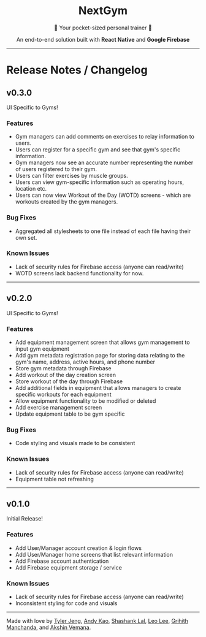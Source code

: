 <div align="center">
    <h1> NextGym </h1>
    <p>💪 Your pocket-sized personal trainer 💪</p>
    <p>An end-to-end solution built with <b> React Native</b> and <b>Google Firebase</b></p>
    <br\>
</div>

---

# Release Notes / Changelog

## v0.3.0
UI Specific to Gyms!
### Features
 - Gym managers can add comments on exercises to relay information to users.
 - Users can register for a specific gym and see that gym's specific information.
 - Gym managers now see an accurate number representing the number of users registered to their gym.
 - Users can filter exercises by muscle groups.
 - Users can view gym-specific information such as operating hours, location etc.
 - Users can now view Workout of the Day (WOTD) screens - which are workouts created by the gym managers.
 ### Bug Fixes
 - Aggregated all stylesheets to one file instead of each file having their own set.
 ### Known Issues
- Lack of security rules for Firebase access (anyone can read/write)
- WOTD screens lack backend functionality for now.
    
---

## v0.2.0
UI Specific to Gyms!
### Features
 - Add equipment management screen that allows gym management to input gym equipment
 - Add gym metadata registration page for storing data relating to the gym's name, address, active hours, and phone number
 - Store gym metadata through Firebase
 - Add workout of the day creation screen
 - Store workout of the day through Firebase
 - Add additional fields in equipment that allows managers to create specific workouts for each equipment
 - Allow equipment functionality to be modified or deleted
 - Add exercise management screen
 - Update equipment table to be gym specific
 ### Bug Fixes
 - Code styling and visuals made to be consistent
 ### Known Issues
- Lack of security rules for Firebase access (anyone can read/write)
- Equipment table not refreshing 
    
---
    
## v0.1.0
Initial Release!
### Features
- Add User/Manager account creation & login flows
- Add User/Manager home screens that list relevant information
- Add Firebase account authentication
- Add Firebase equipment storage / service
### Known Issues
- Lack of security rules for Firebase access (anyone can read/write)
- Inconsistent styling for code and visuals

---

Made with love by
[Tyler Jeng](https://github.com/TJeng7),
 [Andy Kao](https://github.com/randyoni),
 [Shashank Lal](https://github.com/shashanklal01),
 [Leo Lee](https://github.com/Leol536),
 [Grihith Manchanda](https://github.com/grihithmanchanda),
 and [Akshin Vemana](https://github.com/AkshinVemana).
